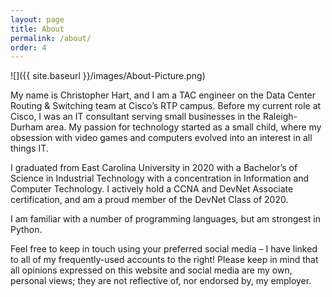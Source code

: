 ```yaml
---
layout: page
title: About
permalink: /about/
order: 4
---
```


![]({{ site.baseurl }}/images/About-Picture.png)

My name is Christopher Hart, and I am a TAC engineer on the Data Center Routing & Switching team at Cisco’s RTP campus. Before my current role at Cisco, I was an IT consultant serving small businesses in the Raleigh-Durham area. My passion for technology started as a small child, where my obsession with video games and computers evolved into an interest in all things IT.

I graduated from East Carolina University in 2020 with a Bachelor’s of Science in Industrial Technology with a concentration in Information and Computer Technology. I actively hold a CCNA and DevNet Associate certification, and am a proud member of the DevNet Class of 2020.

I am familiar with a number of programming languages, but am strongest in Python.

Feel free to keep in touch using your preferred social media – I have linked to all of my frequently-used accounts to the right! Please keep in mind that all opinions expressed on this website and social media are my own, personal views; they are not reflective of, nor endorsed by, my employer.
